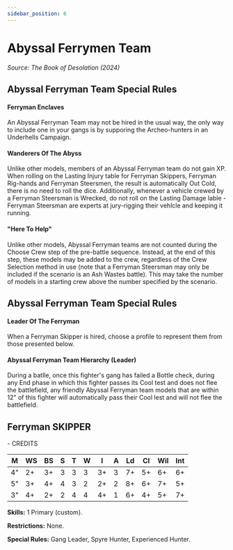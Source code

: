 ```yaml
---
sidebar_position: 6
---
```


# Abyssal Ferrymen Team
_Source: The Book of Desolation (2024)_

Abyssal Ferryman Team Special Rules[​](#abyssal-ferryman-team-special-rules "Direct link to Abyssal Ferryman Team Special Rules")
--------------------------------------------------------------------------------------------------------------------------------

#### Ferryman Enclaves[​](#ferryman-enclaves "Direct link to Ferryman Enclaves") 
An Abyssal Ferryman Team may not be hired in the usual way, the only way to include one in your gangs is by supporing the Archeo-hunters in an Underhells Campaign. 

#### Wanderers Of The Abyss[​](#wanderers-of-the-abyss "Direct link to Wanderers Of The Abyss") 
Unlike other models, members of an Abyssal Ferryman team do not gain XP. When rolling on the Lasting Injury table for Ferryman Skippers, Ferryman Rig-hands and Ferryman Steersmen, the result is automatically Out Cold, there is no need to roll the dice. Additionally, whenever a vehicle crewed by a Ferryman Steersman is Wrecked, do not roll on the Lasting Damage lable - Ferryman Steersman are experts at jury-rigging their vehlcle and keeping it running. 

#### "Here To Help"[​](#here-to-help "Direct link to Here To Help") 
Unlike other models, Abyssal Ferryman teams are not counted during the Choose Crew step of the pre-battle sequence. Instead, at the end of this step, these models may be added to the crew, regardless of the Crew Selection method in use (note that a Ferryman Steersman may only be included if the scenario is an Ash Wastes battle). This may take the number of models in a starting crew above the number specified by the scenario. 

Abyssal Ferryman Team Special Rules[​](#abyssal-ferryman-team-special-rules "Direct link to Abyssal Ferryman Team Special Rules")
--------------------------------------------------------------------------------------------------------------------------------

#### Leader Of The Ferryman[​](#leader-of-the-ferryman "Direct link to Leader Of The Ferryman") 
When a Ferryman Skipper is hired, choose a profile to represent them from those presented below.

#### Abyssal Ferryman Team Hierarchy (Leader)[​](#abyssal-ferryman-team-hierarchy-leader "Direct link to Abyssal Ferryman Team Hierarchy (Leader)") 
During a batlle, once this fighter's gang has failed a Bottle check, during any End phase in which this fighter passes its Cool test and does not flee the battlefield, any friendly Abyssal Ferryman team models that are within 12" of this fighter will automatically pass their Cool lest and will not flee the battlefield.

<!DOCTYPE html>
<html lang="en">
<head>
    <meta charset="UTF-8">
    <meta name="viewport" content="width=device-width, initial-scale=1.0">
    <title>Fighter Card with Multiple Rows</title>
    <link rel="stylesheet" href="styles.css">
</head>
<body>
    <div class="fighter-card-container">
        <div class="fighter-card">
            <div class="card-header">
                <div class="header-container">
                    <h2 class="fighter-type">Ferryman SKIPPER</h2>
                    <div class="credits">- <span>CREDITS</span></div>
                </div>
            </div>
            <div class="card-body">
                <table class="stats-table">
                    <thead>
                        <tr>
                            <th class="physical-stat">M</th>
                            <th class="physical-stat">WS</th>
                            <th class="physical-stat">BS</th>
                            <th class="physical-stat">S</th>
                            <th class="physical-stat">T</th>
                            <th class="physical-stat">W</th>
                            <th class="physical-stat">I</th>
                            <th class="physical-stat">A</th>
                            <th class="mental-stat">Ld</th>
                            <th class="mental-stat">Cl</th>
                            <th class="mental-stat">Wil</th>
                            <th class="mental-stat">Int</th>
                        </tr>
                    </thead>
                    <tbody>
                        <tr>
                            <td class="physical-stat">4"</td>
                            <td class="physical-stat">2+</td>
                            <td class="physical-stat">3+</td>
                            <td class="physical-stat">3</td>
                            <td class="physical-stat">3</td>
                            <td class="physical-stat">3</td>
                            <td class="physical-stat">3+</td>
                            <td class="physical-stat">3</td>
                            <td class="mental-stat">7+</td>
                            <td class="mental-stat">5+</td>
                            <td class="mental-stat">6+</td>
                            <td class="mental-stat">6+</td>
                        </tr>
                        <tr>
                            <td class="physical-stat">5"</td>
                            <td class="physical-stat">3+</td>
                            <td class="physical-stat">4+</td>
                            <td class="physical-stat">4</td>
                            <td class="physical-stat">3</td>
                            <td class="physical-stat">2</td>
                            <td class="physical-stat">2+</td>
                            <td class="physical-stat">2</td>
                            <td class="mental-stat">8+</td>
                            <td class="mental-stat">6+</td>
                            <td class="mental-stat">7+</td>
                            <td class="mental-stat">5+</td>
                        </tr>
                        <tr>
                            <td class="physical-stat">3"</td>
                            <td class="physical-stat">4+</td>
                            <td class="physical-stat">2+</td>
                            <td class="physical-stat">2</td>
                            <td class="physical-stat">4</td>
                            <td class="physical-stat">4</td>
                            <td class="physical-stat">4+</td>
                            <td class="physical-stat">1</td>
                            <td class="mental-stat">6+</td>
                            <td class="mental-stat">4+</td>
                            <td class="mental-stat">5+</td>
                            <td class="mental-stat">7+</td>
                        </tr>
                    </tbody>
                </table>
                <div class="info">
                    <p><strong>Skills:</strong> 1 Primary (custom).</p>
                    <p><strong>Restrictions:</strong> None.</p>
                    <p><strong>Special Rules:</strong> Gang Leader, Spyre Hunter, Experienced Hunter.</p>
                </div>
            </div>
        </div>
    </div>
</body>
</html>
